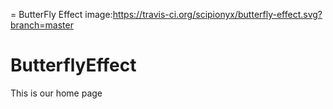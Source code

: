 
= ButterFly Effect image:https://travis-ci.org/scipionyx/butterfly-effect.svg?branch=master

# ButterflyEffect

This is our home page
